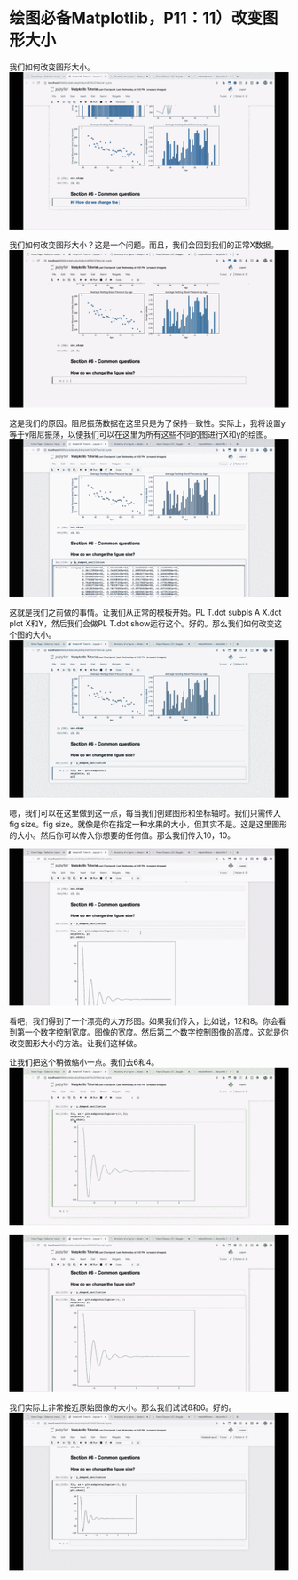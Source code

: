 # 绘图必备Matplotlib，P11：11）改变图形大小 

我们如何改变图形大小。![](img/002096b58b392a89dcf3bf4cb6e2468e_1.png)

我们如何改变图形大小？这是一个问题。而且，我们会回到我们的正常X数据。![](img/002096b58b392a89dcf3bf4cb6e2468e_3.png)

这是我们的原因。阻尼振荡数据在这里只是为了保持一致性。实际上，我将设置y等于y阻尼振荡，以便我们可以在这里为所有这些不同的图进行X和y的绘图。![](img/002096b58b392a89dcf3bf4cb6e2468e_5.png)

这就是我们之前做的事情。让我们从正常的模板开始。PL T.dot subpls A X.dot plot X和Y，然后我们会做PL T.dot show运行这个。好的。那么我们如何改变这个图的大小。![](img/002096b58b392a89dcf3bf4cb6e2468e_7.png)

嗯，我们可以在这里做到这一点，每当我们创建图形和坐标轴时。我们只需传入fig size。fig size。就像是你在指定一种水果的大小，但其实不是。这是这里图形的大小。然后你可以传入你想要的任何值。那么我们传入10，10。

![](img/002096b58b392a89dcf3bf4cb6e2468e_9.png)

看吧，我们得到了一个漂亮的大方形图。如果我们传入，比如说，12和8。你会看到第一个数字控制宽度。图像的宽度。然后第二个数字控制图像的高度。这就是你改变图形大小的方法。让我们这样做。

让我们把这个稍微缩小一点。我们去6和4。![](img/002096b58b392a89dcf3bf4cb6e2468e_11.png)

![](img/002096b58b392a89dcf3bf4cb6e2468e_12.png)

我们实际上非常接近原始图像的大小。那么我们试试8和6。好的。![](img/002096b58b392a89dcf3bf4cb6e2468e_14.png)
